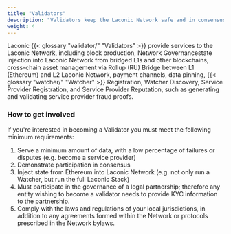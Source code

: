 ```yaml
---
title: "Validators"
description: "Validators keep the Laconic Network safe and in consensus."
weight: 4
---
```


Laconic {{< glossary "validator/" "Validators" >}} provide services to the Laconic Network, including block  production, Network Governancestate  injection into Laconic Network from bridged L1s and other blockchains, cross-chain asset management via Rollup (RU)  Bridge between L1 (Ethereum) and L2 Laconic Network, payment channels, data pinning, {{< glossary "watcher/" "Watcher" >}} Registration, Watcher Discovery, Service Provider Registration, and Service Provider Reputation, such as generating and validating service provider fraud proofs.

### How to get involved

If you're interested in becoming a Validator you must meet the following minimum requirements:

1. Serve a minimum amount of data, with a low percentage of failures or disputes (e.g. become a service provider)
2. Demonstrate participation in consensus
3. Inject state from Ethereum into Laconic Network (e.g. not only run a Watcher, but run the full Laconic Stack)
4. Must participate in the governance of a legal partnership; therefore any entity wishing to become a validator needs to provide KYC information to the partnership.
5. Comply with the laws and regulations of your local jurisdictions, in addition to any agreements formed within the Network or protocols prescribed in the Network bylaws.
